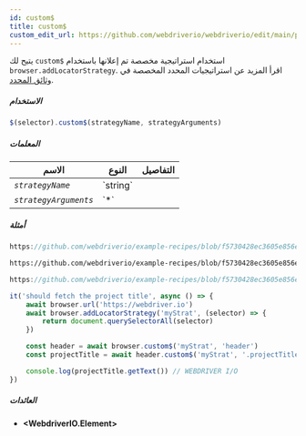 ```yaml
---
id: custom$
title: custom$
custom_edit_url: https://github.com/webdriverio/webdriverio/edit/main/packages/webdriverio/src/commands/element/custom$.ts
---
```


يتيح لك `custom$` استخدام استراتيجية مخصصة تم إعلانها باستخدام `browser.addLocatorStrategy`.
اقرأ المزيد عن استراتيجيات المحدد المخصصة في [وثائق المحدد](../../selectors#custom-selector-strategies).

##### الاستخدام

```js
$(selector).custom$(strategyName, strategyArguments)
```

##### المعلمات

<table>
  <thead>
    <tr>
      <th>الاسم</th><th>النوع</th><th>التفاصيل</th>
    </tr>
  </thead>
  <tbody>
    <tr>
      <td><code><var>strategyName</var></code></td>
      <td>`string`</td>
      <td></td>
    </tr>
    <tr>
      <td><code><var>strategyArguments</var></code></td>
      <td>`*`</td>
      <td></td>
    </tr>
  </tbody>
</table>

##### أمثلة

```js reference title="customStrategy.js" useHTTPS
https://github.com/webdriverio/example-recipes/blob/f5730428ec3605e856e90bf58be17c9c9da891de/queryElements/customStrategy.js#L2-L11
```

```html reference title="example.html" useHTTPS
https://github.com/webdriverio/example-recipes/blob/f5730428ec3605e856e90bf58be17c9c9da891de/queryElements/example.html#L8-L12
```

```js reference title="customStrategy.js" useHTTPS
https://github.com/webdriverio/example-recipes/blob/f5730428ec3605e856e90bf58be17c9c9da891de/queryElements/customStrategy.js#L16-L19
```

```js title="example.js"
it('should fetch the project title', async () => {
    await browser.url('https://webdriver.io')
    await browser.addLocatorStrategy('myStrat', (selector) => {
        return document.querySelectorAll(selector)
    })

    const header = await browser.custom$('myStrat', 'header')
    const projectTitle = await header.custom$('myStrat', '.projectTitle')

    console.log(projectTitle.getText()) // WEBDRIVER I/O
})
```

##### العائدات

- **&lt;WebdriverIO.Element&gt;**